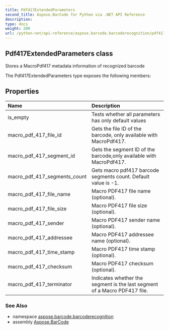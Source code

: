```yaml
---
title: Pdf417ExtendedParameters
second_title: Aspose.BarCode for Python via .NET API Reference
description: 
type: docs
weight: 200
url: /python-net/api-reference/aspose.barcode.barcoderecognition/pdf417extendedparameters/
---
```


## Pdf417ExtendedParameters class

Stores a MacroPdf417 metadata information of recognized barcode

The Pdf417ExtendedParameters type exposes the following members:
## Properties
| Name | Description |
| :- | :- |
|is_empty|Tests whether all parameters has only default values|
|macro_pdf_417_file_id|Gets the file ID of the barcode, only available with MacroPdf417.|
|macro_pdf_417_segment_id|Gets the segment ID of the barcode,only available with MacroPdf417.|
|macro_pdf_417_segments_count|Gets macro pdf417 barcode segments count. Default value is -1.|
|macro_pdf_417_file_name|Macro PDF417 file name (optional).|
|macro_pdf_417_file_size|Macro PDF417 file size (optional).|
|macro_pdf_417_sender|Macro PDF417 sender name (optional).|
|macro_pdf_417_addressee|Macro PDF417 addressee name (optional).|
|macro_pdf_417_time_stamp|Macro PDF417 time stamp (optional).|
|macro_pdf_417_checksum|Macro PDF417 checksum (optional).|
|macro_pdf_417_terminator|Indicates whether the segment is the last segment of a Macro PDF417 file.|

### See Also

* namespace [aspose.barcode.barcoderecognition](/barcode/python-net/api-reference/aspose.barcode.barcoderecognition/)
* assembly [Aspose.BarCode](/barcode/python-net/api-reference/)


